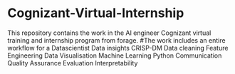 # Cognizant-Virtual-Internship
This repository contains the work in the AI engineer Cognizant virtual training and internship program from forage.
#The work includes an entire workflow for a Datascientist
Data insights
CRISP-DM
Data cleaning
Feature Engineering
Data Visualisation
Machine Learning
Python
Communication
Quality Assurance
Evaluation
Interpretability
